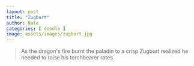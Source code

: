 ```yaml
---
layout: post
title: "Zugburt"
author: Nate
categories: [ doodle ]
image: assets/images/zugburt.jpg
---
```

> As the dragon's fire burnt the paladin to a crisp Zugburt realized he needed to raise his torchbearer rates
